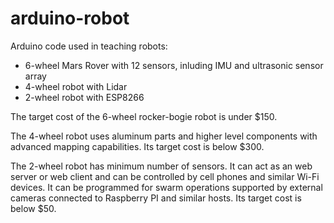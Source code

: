 # arduino-robot
Arduino code used in teaching robots: 
  * 6-wheel Mars Rover with 12 sensors, inluding IMU and ultrasonic sensor array
  * 4-wheel robot with Lidar
  * 2-wheel robot with ESP8266
  
The target cost of the 6-wheel rocker-bogie robot is under $150.

The 4-wheel robot uses aluminum parts and higher level components with advanced mapping capabilities. Its target cost is below $300.

The 2-wheel robot has minimum number of sensors.  It can act as an web server or web client and can be controlled by cell phones and similar Wi-Fi devices.  It can be programmed for swarm operations supported by external cameras connected to Raspberry PI and similar hosts. Its target cost is below $50.

